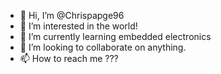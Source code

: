 - 👋 Hi, I’m @Chrispapge96
- 👀 I’m interested in the world!
- 🌱 I’m currently learning embedded electronics
- 💞️ I’m looking to collaborate on anything.
- 📫 How to reach me ???

<!---
Chrispapge96/Chrispapge96 is a ✨ special ✨ repository because its `README.md` (this file) appears on your GitHub profile.
You can click the Preview link to take a look at your changes.
--->
